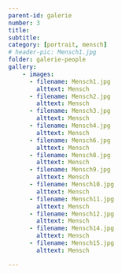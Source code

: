 ```yaml
---
parent-id: galerie
number: 3
title: 
subtitle: 
category: [portrait, mensch]
# header-pic: Mensch1.jpg
folder: galerie-people
gallery:
    - images:
      - filename: Mensch1.jpg
        alttext: Mensch
      - filename: Mensch2.jpg
        alttext: Mensch
      - filename: Mensch3.jpg
        alttext: Mensch
      - filename: Mensch4.jpg
        alttext: Mensch
      - filename: Mensch6.jpg
        alttext: Mensch
      - filename: Mensch8.jpg
        alttext: Mensch
      - filename: Mensch9.jpg
        alttext: Mensch
      - filename: Mensch10.jpg
        alttext: Mensch
      - filename: Mensch11.jpg
        alttext: Mensch
      - filename: Mensch12.jpg
        alttext: Mensch
      - filename: Mensch14.jpg
        alttext: Mensch
      - filename: Mensch15.jpg
        alttext: Mensch

---
```

<!-- beschreibender Text hier -->

